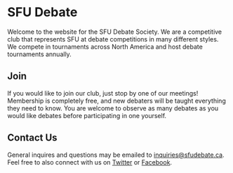 # SFU Debate

Welcome to the website for the SFU Debate Society. We are a competitive club that represents SFU at debate competitions in many different styles. We compete in tournaments across North America and host debate tournaments annually.

## Join

If you would like to join our club, just stop by one of our meetings! Membership is completely free, and new debaters will be taught everything they need to know. You are welcome to observe as many debates as you would like debates before participating in one yourself.

## Contact Us

General inquires and questions may be emailed to [inquiries@sfudebate.ca](mailto:inquiries@sfudebate.ca). Feel free to also connect with us on [Twitter](https://twitter.com/sfudebate) or [Facebook](https://www.facebook.com/SFUDebateSociety).